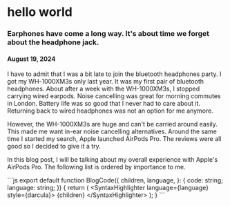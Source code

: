 # hello world

### Earphones have come a long way. It's about time we forget about the headphone jack.

#### August 19, 2024

I have to admit that I was a bit late to join the bluetooth headphones party. I got my WH-1000XM3s only last year. It was my first pair of bluetooth headphones. About after a week with the WH-1000XM3s, I stopped carrying wired earpods. Noise cancelling was great for morning commutes in London. Battery life was so good that I never had to care about it. Returning back to wired headphones was not an option for me anymore.

However, the WH-1000XM3s are huge and can't be carried around easily. This made me want in-ear noise cancelling alternatives. Around the same time I started my search, Apple launched AirPods Pro. The reviews were all good so I decided to give it a try.

In this blog post, I will be talking about my overall experience with Apple's AirPods Pro. The following list is ordered by importance to me.

<BlogImage image='tony.jpg' folder="example" subTitle="Tony Tony Chopper, doctor of the straw hat pirates" reference="https://www.google.com"/>

<BlogCode language="jsx" file="components/code.tsx">
```js
export default function BlogCode({
  children,
  language,
}: {
  code: string;
  language: string;
}) {
  return (
    &lt;SyntaxHighlighter language={language} style={darcula}>
      {children}
    &lt;/SyntaxHighlighter>
  );
}
```
</BlogCode>

<BlogVideo folder="example" video="1MinTimer.mp4"
subTitle="1 min timer"
reference="link"
/>
